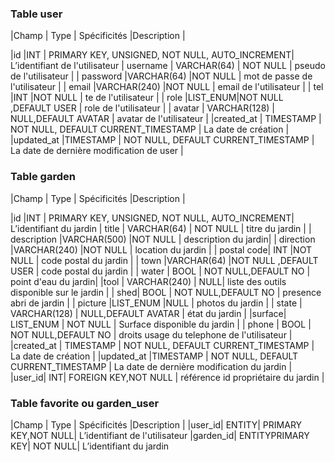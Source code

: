  ### Table user

|Champ  | Type | Spécificités |Description |

|id |INT  | PRIMARY KEY, UNSIGNED, NOT NULL, AUTO_INCREMENT| L’identifiant de l'utilisateur
| username | VARCHAR(64) | NOT NULL | pseudo de l'utilisateur |
| password |VARCHAR(64)  |NOT NULL  | mot de passe de l'utilisateur |
| email |VARCHAR(240)  |NOT NULL  | email de l'utilisateur |
| tel |INT  |NOT NULL  | te de l'utilisateur |
| role |LIST_ENUM|NOT NULL ,DEFAULT USER  | role de l'utilisateur  |
| avatar | VARCHAR(128) | NULL,DEFAULT AVATAR | avatar  de l'utilisateur |
|created_at | TIMESTAMP | NOT NULL, DEFAULT CURRENT_TIMESTAMP | La date de création |
 |updated_at |TIMESTAMP  | NOT NULL, DEFAULT CURRENT_TIMESTAMP | La date de dernière modification de user |

 ### Table garden

|Champ  | Type | Spécificités |Description |

|id |INT  | PRIMARY KEY, UNSIGNED, NOT NULL, AUTO_INCREMENT| L’identifiant du jardin
| title | VARCHAR(64) | NOT NULL | titre du jardin |
| description |VARCHAR(500)  |NOT NULL  | description du jardin|
| direction |VARCHAR(240)  |NOT NULL  | location du jardin |
| postal code| INT  |NOT NULL  | code postal du jardin |
| town |VARCHAR(64)  |NOT NULL ,DEFAULT USER  | code postal du jardin  |
| water | BOOL | NOT NULL,DEFAULT NO | point d'eau du jardin|
|tool | VARCHAR(240) |  NULL| liste des outils disponible sur le jardin |
| shed| BOOL | NOT NULL,DEFAULT NO | presence abri de jardin  |
| picture |LIST_ENUM |NULL  | photos du jardin  |
| state | VARCHAR(128) | NULL,DEFAULT AVATAR | état du jardin |
|surface| LIST_ENUM | NOT NULL | Surface disponible du jardin |
| phone | BOOL | NOT NULL,DEFAULT NO | droits usage du telephone de l'utilisateur |
|created_at | TIMESTAMP | NOT NULL, DEFAULT CURRENT_TIMESTAMP | La date de création |
 |updated_at |TIMESTAMP  | NOT NULL, DEFAULT CURRENT_TIMESTAMP | La date de dernière modification du jardin |
|user_id| INT| FOREIGN KEY,NOT NULL | référence id propriétaire du jardin |

 ### Table favorite ou garden_user

|Champ  | Type | Spécificités |Description |
|user_id| ENTITY| PRIMARY KEY,NOT NULL| L’identifiant de l'utilisateur
|garden_id| ENTITYPRIMARY KEY| NOT NULL| L’identifiant du jardin
<!--stackedit_data:
eyJoaXN0b3J5IjpbLTE5MDIyMDA2NTIsLTEyNzk0MDkzNDMsNj
Q3NjAzOTIsMjEyMTk1MDc4OCwtMTMzMzE1NjgwMCwtNTM3MjY3
NjQ1LDEwNTg1MDc4NjYsLTgzMjU1NzIwNV19
-->